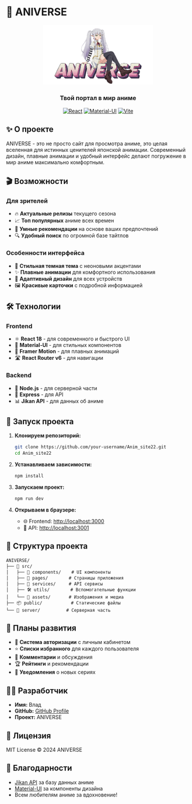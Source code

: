 # 🌸 ANIVERSE

<div align="center">
  <img src="src/assets/image_fx_-removebg-preview.png" alt="ANIVERSE Logo" width="300px">
  
  ### Твой портал в мир аниме
  
  [![React](https://img.shields.io/badge/React-18-61DAFB?style=for-the-badge&logo=react)](https://reactjs.org/)
  [![Material-UI](https://img.shields.io/badge/MUI-5-007FFF?style=for-the-badge&logo=mui)](https://mui.com/)
  [![Vite](https://img.shields.io/badge/Vite-5-646CFF?style=for-the-badge&logo=vite)](https://vitejs.dev/)
</div>

## ✨ О проекте

ANIVERSE - это не просто сайт для просмотра аниме, это целая вселенная для истинных ценителей японской анимации. Современный дизайн, плавные анимации и удобный интерфейс делают погружение в мир аниме максимально комфортным.

## 🎬 Возможности

### Для зрителей
- 🔥 **Актуальные релизы** текущего сезона
- 📈 **Топ популярных** аниме всех времен
- 🎯 **Умные рекомендации** на основе ваших предпочтений
- 🔍 **Удобный поиск** по огромной базе тайтлов

### Особенности интерфейса
- 🌙 **Стильная темная тема** с неоновыми акцентами
- ✨ **Плавные анимации** для комфортного использования
- 📱 **Адаптивный дизайн** для всех устройств
- 🖼 **Красивые карточки** с подробной информацией

## 🛠 Технологии

### Frontend
- ⚛️ **React 18** - для современного и быстрого UI
- 🎨 **Material-UI** - для стильных компонентов
- 🌈 **Framer Motion** - для плавных анимаций
- 🛣 **React Router v6** - для навигации

### Backend
- 🚀 **Node.js** - для серверной части
- 🔄 **Express** - для API
- 📊 **Jikan API** - для данных об аниме

## 🚀 Запуск проекта

1. **Клонируем репозиторий:**
   ```bash
   git clone https://github.com/your-username/Anim_site22.git
   cd Anim_site22
   ```

2. **Устанавливаем зависимости:**
   ```bash
   npm install
   ```

3. **Запускаем проект:**
   ```bash
   npm run dev
   ```

4. **Открываем в браузере:**
   - 🌐 Frontend: [http://localhost:3000](http://localhost:3000)
   - 🔌 API: [http://localhost:3001](http://localhost:3001)

## 📂 Структура проекта

```
ANIVERSE/
├── 📱 src/
│   ├── 🧩 components/    # UI компоненты
│   ├── 📄 pages/        # Страницы приложения
│   ├── 🔌 services/     # API сервисы
│   ├── 🛠 utils/        # Вспомогательные функции
│   └── 🎨 assets/       # Изображения и медиа
├── 📦 public/           # Статические файлы
└── 🔧 server/          # Серверная часть
```

## 🎯 Планы развития

- 👤 **Система авторизации** с личным кабинетом
- ⭐ **Списки избранного** для каждого пользователя
- 💬 **Комментарии** и обсуждения
- 🏆 **Рейтинги** и рекомендации
- 🔔 **Уведомления** о новых сериях

## 👨‍💻 Разработчик

- **Имя:** Влад
- **GitHub:** [GitHub Profile](https://github.com/your-username)
- **Проект:** ANIVERSE

## 📜 Лицензия

MIT License © 2024 ANIVERSE

## 🙏 Благодарности

- [Jikan API](https://jikan.moe/) за базу данных аниме
- [Material-UI](https://mui.com/) за компоненты дизайна
- Всем любителям аниме за вдохновение!
